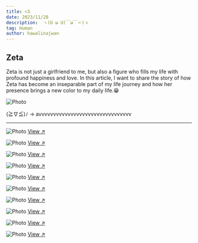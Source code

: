 ```yaml
---
title: <3
date: 2023/11/28
description:  ヽ(U ω U(￣ω￣〃)ゝ 
tag: Human
author: hawalinajwan
---
```


## Zeta

Zeta is not just a girlfriend to me, but also a figure who fills my life with profound happiness and love. In this article, I want to share the story of how Zeta has become an inseparable part of my life journey and how her presence brings a new color to my daily life.😁

<Image
  src="/images/zzzzz.jpg"
  alt="Photo"
  width={562}
  height={375}
  priority
  className="next-image"
/>

(≧∇≦)ﾉ -> avvvvvvvvvvvvvvvvvvvvvvvvvvvvvvvv

---

<Image
  src="/images/zeta.jpg"
  alt="Photo"
  width={562}
  height={375}
  priority
  className="next-image"
/>
[View ↗](/images/zeta.jpg)

<Image
  src="/images/Z1.jpg"
  alt="Photo"
  width={562}
  height={375}
  priority
  className="next-image"
/>
[View ↗](/images/Z1.jpg)

<Image
  src="/images/Z2.jpg"
  alt="Photo"
  width={562}
  height={375}
  priority
  className="next-image"
/>
[View ↗](/images/Z2.jpg)

<Image
  src="/images/Z3.jpg"
  alt="Photo"
  width={562}
  height={375}
  priority
  className="next-image"
/>
[View ↗](/images/Z3.jpg)

<Image
  src="/images/Z4.jpg"
  alt="Photo"
  width={562}
  height={375}
  priority
  className="next-image"
/>
[View ↗](/images/Z4.jpg)
  
<Image
  src="/images/Z6.jpg"
  alt="Photo"
  width={562}
  height={375}
  priority
  className="next-image"
/>
[View ↗](/images/Z6.jpg)

<Image
  src="/images/Z7.jpg"
  alt="Photo"
  width={562}
  height={375}
  priority
  className="next-image"
/>
[View ↗](/images/Z7.jpg)

<Image
  src="/images/Z8.jpg"
  alt="Photo"
  width={562}
  height={375}
  priority
  className="next-image"
/>
[View ↗](/images/Z8.jpg)

<Image
  src="/images/Z9.jpg"
  alt="Photo"
  width={562}
  height={375}
  priority
  className="next-image"
/>
[View ↗](/images/Z9.jpg)

<Image
  src="/images/Z10.jpg"
  alt="Photo"
  width={562}
  height={375}
  priority
  className="next-image"
/>
[View ↗](/images/Z10.jpg)
